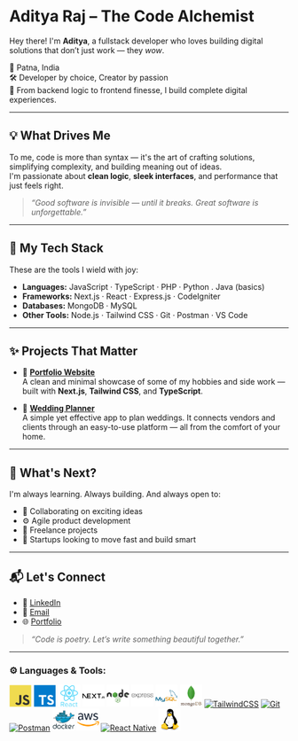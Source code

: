 # Aditya Raj – The Code Alchemist

Hey there! I'm **Aditya**, a fullstack developer who loves building digital solutions that don’t just work — they *wow*.

📍 Patna, India  
🛠️ Developer by choice, Creator by passion  
🚀 From backend logic to frontend finesse, I build complete digital experiences.

---

## 💡 What Drives Me

To me, code is more than syntax — it's the art of crafting solutions, simplifying complexity, and building meaning out of ideas.  
I'm passionate about **clean logic**, **sleek interfaces**, and performance that just feels right.

> *“Good software is invisible — until it breaks. Great software is unforgettable.”*

---

## 🔧 My Tech Stack

These are the tools I wield with joy:

- **Languages:** JavaScript · TypeScript · PHP · Python . Java (basics)
- **Frameworks:** Next.js · React · Express.js · CodeIgniter  
- **Databases:** MongoDB · MySQL  
- **Other Tools:** Node.js · Tailwind CSS · Git · Postman · VS Code

---

## ✨ Projects That Matter

- 🎨 **[Portfolio Website](https://adityaraj-dev.vercel.app)**  
A clean and minimal showcase of some of my hobbies and side work — built with **Next.js**, **Tailwind CSS**, and **TypeScript**.

- 💍 **[Wedding Planner](https://weddinplanner2.vercel.app)**  
A simple yet effective app to plan weddings. It connects vendors and clients through an easy-to-use platform — all from the comfort of your home.

---

## 🧭 What's Next?

I'm always learning. Always building. And always open to:

- 🤝 Collaborating on exciting ideas  
- ⚙️ Agile product development  
- 💼 Freelance projects  
- 🚀 Startups looking to move fast and build smart

---

## 📬 Let's Connect

- 💼 [LinkedIn](https://linkedin.com/in/aditya-raj-473999157/)  
- 📧 [Email](mailto:adityaraj6220@gmail.com)  
- 🌐 [Portfolio](https://adityaraj-dev.vercel.app)

> *“Code is poetry. Let’s write something beautiful together.”*

---

<h3 align="left">⚙️ Languages & Tools:</h3>
<p align="left">
  <a href="https://developer.mozilla.org/en-US/docs/Web/JavaScript" target="_blank"><img src="https://raw.githubusercontent.com/devicons/devicon/master/icons/javascript/javascript-original.svg" alt="JavaScript" width="40" height="40"/></a>
  <a href="https://www.typescriptlang.org/" target="_blank"><img src="https://raw.githubusercontent.com/devicons/devicon/master/icons/typescript/typescript-original.svg" alt="TypeScript" width="40" height="40"/></a>
  <a href="https://reactjs.org/" target="_blank"><img src="https://raw.githubusercontent.com/devicons/devicon/master/icons/react/react-original-wordmark.svg" alt="React" width="40" height="40"/></a>
  <a href="https://nextjs.org/" target="_blank"><img src="https://raw.githubusercontent.com/devicons/devicon/master/icons/nextjs/nextjs-original-wordmark.svg" alt="Next.js" width="40" height="40"/></a>
  <a href="https://nodejs.org" target="_blank"><img src="https://raw.githubusercontent.com/devicons/devicon/master/icons/nodejs/nodejs-original-wordmark.svg" alt="Node.js" width="40" height="40"/></a>
  <a href="https://expressjs.com" target="_blank"><img src="https://raw.githubusercontent.com/devicons/devicon/master/icons/express/express-original-wordmark.svg" alt="Express.js" width="40" height="40"/></a>
  <a href="https://www.mysql.com/" target="_blank"><img src="https://raw.githubusercontent.com/devicons/devicon/master/icons/mysql/mysql-original-wordmark.svg" alt="MySQL" width="40" height="40"/></a>
  <a href="https://www.mongodb.com/" target="_blank"><img src="https://raw.githubusercontent.com/devicons/devicon/master/icons/mongodb/mongodb-original-wordmark.svg" alt="MongoDB" width="40" height="40"/></a>
  <a href="https://tailwindcss.com/" target="_blank"><img src="https://www.vectorlogo.zone/logos/tailwindcss/tailwindcss-icon.svg" alt="TailwindCSS" width="40" height="40"/></a>
  <a href="https://git-scm.com/" target="_blank"><img src="https://www.vectorlogo.zone/logos/git-scm/git-scm-icon.svg" alt="Git" width="40" height="40"/></a>
  <a href="https://www.postman.com/" target="_blank"><img src="https://www.vectorlogo.zone/logos/getpostman/getpostman-icon.svg" alt="Postman" width="40" height="40"/></a>
  <a href="https://www.docker.com/" target="_blank"><img src="https://raw.githubusercontent.com/devicons/devicon/master/icons/docker/docker-original-wordmark.svg" alt="Docker" width="40" height="40"/></a>
  <a href="https://aws.amazon.com" target="_blank"><img src="https://raw.githubusercontent.com/devicons/devicon/master/icons/amazonwebservices/amazonwebservices-original-wordmark.svg" alt="AWS" width="40" height="40"/></a>
  <a href="https://reactnative.dev/" target="_blank"><img src="https://reactnative.dev/img/header_logo.svg" alt="React Native" width="40" height="40"/></a>
  <a href="https://www.linux.org/" target="_blank"><img src="https://raw.githubusercontent.com/devicons/devicon/master/icons/linux/linux-original.svg" alt="Linux" width="40" height="40"/></a>
</p>

